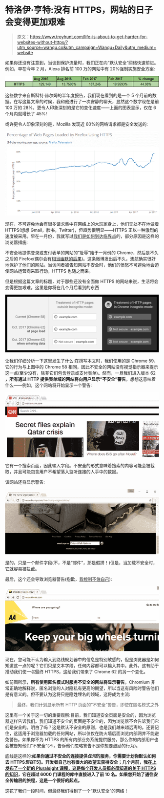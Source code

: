 # 特洛伊·亨特:没有 HTTPS，网站的日子会变得更加艰难

> 原文：<https://www.troyhunt.com/life-is-about-to-get-harder-for-websites-without-https/?utm_source=wanqu.co&utm_campaign=Wanqu+Daily&utm_medium=website>



如果你还没有注意到，当谈到保护流量时，我们正在向“默认安全”网络快速前进。例如，早在今年 2 月，Alexa 排名前 100 万的网站中有 20%强制实施安全方案:

![HTTPS at 20%](img/7b07a3201116b29a1a2901336ace344f.png)

这些数字来自斯科特·赫尔姆的半年度报告，我们现在看到的是一个 5 个月前的数据。在写这篇文章的时候，我和他进行了一次安静的聊天，显然这个数字现在是前 100 万的 28%。更令人印象深刻的是它的变化速度——上面的图表显示，仅在 6 个月内就增长了 45%!

或许更令人印象深刻的是，Mozilla 发现近 60%的网络请求都是安全发送的:

![Percentage of Web Pages Loaded by Firefox Using HTTPS](img/687a9417deb293efeeab5c112c0eae43.png)

现在，不可避免地会有很多请求集中在网络上的大玩家身上，他们无处不在地做着 HTTPS(想想 Gmail，脸书，Twitter)，但趋势很明显——HTTPS 正以一种激烈的速度被采用。早在一月份，我就写过[我们是如何到达临界点](https://www.troyhunt.com/https-adoption-has-reached-the-tipping-point/)的，部分原因是这样的浏览器措施:

不安全地提供登录或支付表单的网站的“耻辱”始于一月份的 Chrome，然后是不久之后的 Firefox(偶尔会有[相当幽默的后果](https://www.troyhunt.com/new-pluralsight-course-what-every-developer-must-know-about-https/))。这条微博发出后不久，澳航确实很好地保护了他们的网站。当访问者被告知网站不安全时，他们的愤怒不可避免地会迫使网站运营商采取行动，HTTPS 也随之而来。

但是根据这篇文章的标题，对于那些还没有全面做 HTTPS 的网站来说，生活将会变得更加艰难。这里是你将在几个月后看到的东西

![Chrome 62 showing more "Not secure" warnings](img/ea41ac89cd05d95310494a21cb72c92c.png)

让我们仔细分析一下这里发生了什么:在撰写本文时，我们使用的是 Chrome 59，它的行为与上图中的 Chrome 58 相同，因此不安全的网站没有视觉指示器来提示这一点(至少没有，除非它们包含登录或支付表单)。然而，一旦我们进入版本 62 **，所有通过 HTTP 提供表单域的网站将向用户显示“不安全”警告**。想想这意味着什么——例如，这个网站将开始显示一个警告:

![CNN](img/8ed219dadefa057c544d8518c33d136d.png)

它有一个搜索页面，因此输入字段。不安全的形式意味着搜索的内容可能会被截取，并且可能包含用户不希望落入监听连接的人手中的数据。

该网站还将显示警告:

![Trump](img/3bb1899060b5feca87449bb3ffd8d8c9.png)

是的，只是一个邮件字段(不，不是“邮件”，那是假拼！)但是，当加载不安全时，它就容易被拦截。

最后，这个还会导致浏览器警告(抱歉，[我控制不住自己](https://www.troyhunt.com/the-5-stages-of-data-breach-grief/)):

![The AA](img/10ce18d182a331b02dea8cde1ddabe25.png)

现在，您可能不认为输入到路线规划器中的信息是特别敏感的，但是浏览器是如何知道这一点的呢？它们只是文本字段，任何内容都可以输入其中。此外，这有助于推动我们使*一切*最终 HTTPS，这给我们带来了 Chrome 62 的另一个变化。

如前图所示，**所有使用匿名模式时服务不安全的网站将显示警告**。Chromium 非常正确地解释说，匿名浏览的人对隐私有更高的期望，所以当这有风险时警告他们是有意义的。但不要认为这将只是隐姓埋名的领域，这将成为主流:

> 最终，我们计划显示所有 HTTP 页面的“不安全”警告，即使在匿名模式之外

这里有一个关于这一切的重要观察:目前，我们知道安全页面是安全的，因为浏览器这样告诉我们。我们知道不安全的页面是不安全的，因为浏览器不会告诉我们它们是安全的。明白了吗？这是默认不安全的原则，也是我们越来越远离的。还要记住，这适用于浏览器加载的任何网站，所以仅仅在防火墙后面浏览内部网并不能避免警告。如果你不为 HTTPS 的所有内部业务系统提供服务，那么你的内部用户也会被告知他们“不安全”(不，告诉他们忽略警告不是你想要鼓励的行为)。

底线是这样的:**如果你通过不安全的连接提供*任何*的服务，你需要计划你默认如何去 HTTPS*现在*T5】。开发者自己也有很大的欲望去获得安全；几个月前，我在[上发布了一个新的 Pluralsight 课程，这是每个开发人员都必须知道的关于 HTTPS 的知识](https://www.troyhunt.com/new-pluralsight-course-what-every-developer-must-know-about-https/)，它在超过 6000 门课程的库中直接进入了前 10 名。如果您开始了通往安全传输层的旅程，这是一个很好的起点。**

这花了我们一段时间，但最终我们得到了一个“默认安全”的网络！

